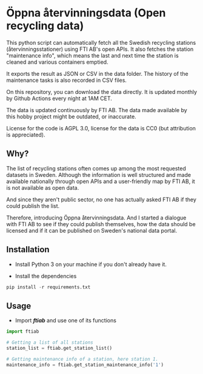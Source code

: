 # Öppna återvinningsdata (Open recycling data)

This python script can automatically fetch all the Swedish recycling stations (återvinningsstationer) using FTI AB's open APIs. It also fetches the station "maintenance info", which means the last and next time the station is cleaned and various containers emptied.

It exports the result as JSON or CSV in the data folder. The history of the maintenance tasks is also recorded in CSV files.

On this repository, you can download the data directly. It is updated monthly by Github Actions every night at 1AM CET.

The data is updated continuously by FTI AB. The data made available by this hobby project might be outdated, or inaccurate.

License for the code is AGPL 3.0, license for the data is CC0 (but attribution is appreciated).

## Why?

The list of recycling stations often comes up among the most requested datasets in Sweden. Although the information is well structured and made available nationally through open APIs and a user-friendly map by FTI AB, it is not available as open data.

And since they aren't public sector, no one has actually asked FTI AB if they could publish the list.

Therefore, introducing Öppna återvinningsdata. And I started a dialogue with FTI AB to see if they could publish themselves, how the data should be licensed and if it can be published on Sweden's national data portal.

## Installation

- Install Python 3 on your machine if you don't already have it.

- Install the dependencies

```python
pip install -r requirements.txt
```

## Usage

- Import ***ftiab*** and use one of its functions

```python
import ftiab

# Getting a list of all stations
station_list = ftiab.get_station_list()

# Getting maintenance info of a station, here station 1.
maintenance_info = ftiab.get_station_maintenance_info('1')
```
